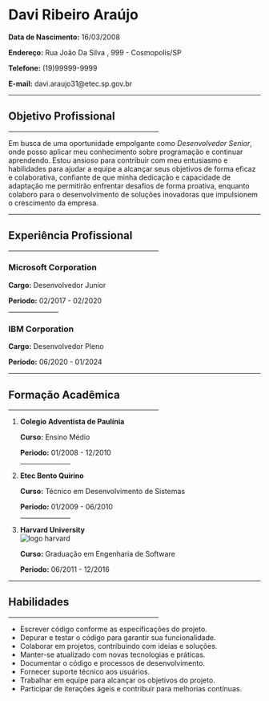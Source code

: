 <h1> Davi Ribeiro Araújo</h1>
    <p><strong>Data de Nascimento:</strong> 16/03/2008</p>
    <p><strong>Endereço:</strong> Rua João Da Silva , 999 - Cosmopolis/SP</p>
    <p><strong>Telefone:</strong> (19)99999-9999 </p>
    <p><strong> E-mail:</strong> davi.araujo31@etec.sp.gov.br </p>
 <hr>
    <h2>Objetivo Profissional</h2>
    <hr align="left"; width="300">
    <p>Em busca de uma oportunidade empolgante como <em>Desenvolvedor Senior</em>, onde posso aplicar meu conhecimento sobre programação e continuar aprendendo. Estou ansioso para contribuir com meu entusiasmo e habilidades para ajudar a equipe a alcançar seus objetivos de forma eficaz e colaborativa, confiante de que minha dedicação e capacidade de adaptação me permitirão enfrentar desafios de forma proativa, enquanto colaboro para o desenvolvimento de soluções inovadoras que impulsionem o crescimento da empresa.</p>
   <hr>
    <h2> Experiência Profissional</h2>
    <hr align="left"; width="300">
    <h3>Microsoft Corporation</h3>
    <p><strong>Cargo:</strong> Desenvolvedor Junior</p>
    <p><strong>Periodo:</strong> 02/2017 - 02/2020</p>
    <hr align="left"; width="100">
    <h3> IBM Corporation</h3>
    <p><strong>Cargo:</strong> Desenvolvedor Pleno</p>
    <p><strong>Periodo:</strong> 06/2020 - 01/2024</p>
    <hr>
    <h2>Formação Acadêmica</h2>
    <hr align="left"; width="300">
    <ol>
        <li > <strong> Colegio Adventista de Paulínia </strong> </li> 
        <p><strong> Curso:</strong> Ensino Médio</p>
        <p><strong> Periodo:</strong> 01/2008 - 12/2010 </p>
        <hr align="left"; width="100">
        <li > <strong> Etec Bento Quirino </strong> </li> 
        <p><strong> Curso:</strong> Técnico em Desenvolvimento de Sistemas </p>
        <p><strong> Periodo:</strong> 01/2009 - 06/2010 </p>
        <hr align="left"; width="100">
        <li > <strong> Harvard University </strong> </li>  <img src="https://www.bing.com/ck/a?!&&p=51086b2f70d7b30cJmltdHM9MTcxMjc5MzYwMCZpZ3VpZD0zODE5YTZjYS0yMzgwLTY4ZmEtMmYxMS1iMjk0MjI0ZDY5ZGMmaW5zaWQ9NTYxNg&ptn=3&ver=2&hsh=3&fclid=3819a6ca-2380-68fa-2f11-b294224d69dc&u=a1L2ltYWdlcy9zZWFyY2g_cT1sb2dvJTIwaGF2YXJkJkZPUk09SVFGUkJBJmlkPTYwMkEwMDUzMjgxQjA2NkRCNDE5OUEwOEI4MjQ3RENFNUZEQ0Y4QjU&ntb=1" alt="logo harvard">        
<p><strong> Curso:</strong> Graduação em Engenharia de Software </p>
        <p><strong> Periodo:</strong> 06/2011 - 12/2016 </p>
    </ol>
    <hr>
    <h2>Habilidades</h2>
    <hr align="left"; width="300">
    <ul>
        <li>Escrever código conforme as especificações do projeto.</li> 
        <li>Depurar e testar o código para garantir sua funcionalidade.</li> 
        <li>Colaborar em projetos, contribuindo com ideias e soluções.</li> 
        <li>Manter-se atualizado com novas tecnologias e práticas.</li> 
        <li>Documentar o código e processos de desenvolvimento.</li> 
        <li>Fornecer suporte técnico aos usuários.</li> 
        <li>Trabalhar em equipe para alcançar os objetivos do projeto.</li> 
        <li>Participar de iterações ágeis e contribuir para melhorias contínuas.</li> 
    </ul>
